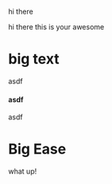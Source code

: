 hi there

hi there this is your awesome&#x20;







# big text

asdf

#### asdf

asdf

# Big Ease

what up!